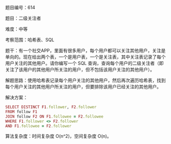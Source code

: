 题目编号：614

题目：二级关注者

难度：中等

考察范围：哈希表、SQL

题干：有一个社交APP，里面有很多用户，每个用户都可以关注其他用户，关注是单向的。现在给出两个表，一个是用户表，一个是关注表，其中关注表记录了每个用户关注的其他用户。请你编写一个 SQL 查询，查询每个用户的二级关注者（即关注了该用户的其他用户所关注的用户，但不包括该用户关注的其他用户）。

解题思路：使用哈希表记录每个用户关注的其他用户，然后再次遍历哈希表，找到每个用户关注的其他用户所关注的用户，但要排除该用户已经关注的其他用户。

解决方案：

```ruby
SELECT DISTINCT F1.follower, F2.follower
FROM follow F1
JOIN follow F2 ON F1.followee = F2.followee
WHERE F1.follower <> F2.follower
AND F1.followee = F2.follower
```

算法复杂度：时间复杂度 O(n^2)，空间复杂度 O(n)。